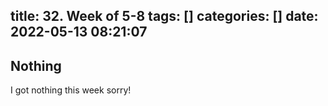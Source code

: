 title: 32. Week of 5-8
tags: []
categories: []
date: 2022-05-13 08:21:07
---
## Nothing

I got nothing this week sorry!